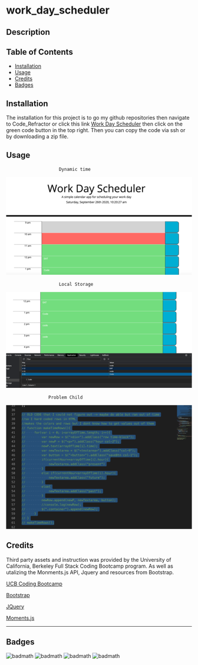 # work_day_scheduler

## Description 





## Table of Contents 

* [Installation](#installation)
* [Usage](#usage)
* [Credits](#credits)
* [Badges](#badges)


## Installation

The installation for this project is to go my github repositories then navigate to Code_Refractor or click this link [Work Day Scheduler](https://github.com/hondahelix/work_day_scheduler) then click on the green code button in the top right. Then you can copy the code via ssh or by downloading a zip file.


## Usage 



                        Dynamic time
![Dynamic time](assets/scheduler.PNG)

                        Local Storage
![Dynamic time](assets/local-storage.PNG)

                    Problem Child
![Problem child](assets/Problem-child.png)



## Credits
Third party assets and instruction was provided by the University of California, Berkeley Full Stack Coding Bootcamp program. As well as utalizing the Monments.js API, Jquery and resources from Bootstrap.

[UCB Coding Bootcamp](https://bootcamp.berkeley.edu/coding/)

[Bootstrap](https://getbootstrap.com/)

[JQuery](https://jquery.com)

[Moments.js](https://momentjs.com/)


---

## Badges

![badmath](https://img.shields.io/github/issues/hondahelix/work_day_scheduler)
![badmath](https://img.shields.io/github/forks/hondahelix/work_day_scheduler)
![badmath](https://img.shields.io/github/stars/hondahelix/work_day_scheduler)
![badmath](https://img.shields.io/github/license/hondahelix/work_day_scheduler)